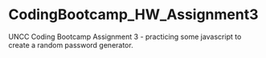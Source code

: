 # CodingBootcamp_HW_Assignment3
UNCC Coding Bootcamp Assignment 3 - practicing some javascript to create a random password generator.
